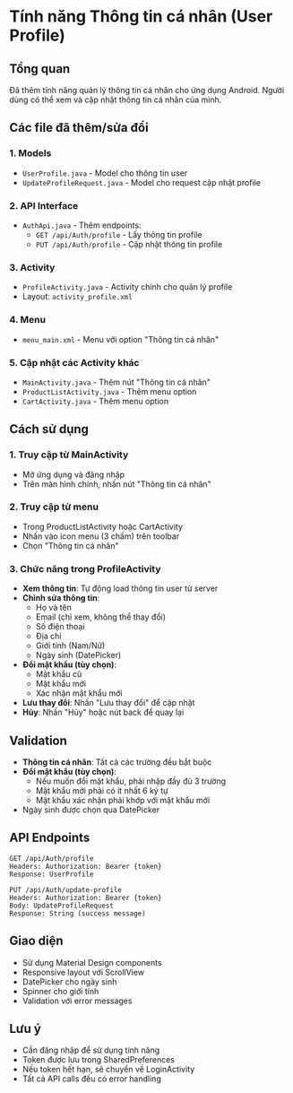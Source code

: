 # Tính năng Thông tin cá nhân (User Profile)

## Tổng quan
Đã thêm tính năng quản lý thông tin cá nhân cho ứng dụng Android. Người dùng có thể xem và cập nhật thông tin cá nhân của mình.

## Các file đã thêm/sửa đổi

### 1. Models
- `UserProfile.java` - Model cho thông tin user
- `UpdateProfileRequest.java` - Model cho request cập nhật profile

### 2. API Interface
- `AuthApi.java` - Thêm endpoints:
  - `GET /api/Auth/profile` - Lấy thông tin profile
  - `PUT /api/Auth/profile` - Cập nhật thông tin profile

### 3. Activity
- `ProfileActivity.java` - Activity chính cho quản lý profile
- Layout: `activity_profile.xml`

### 4. Menu
- `menu_main.xml` - Menu với option "Thông tin cá nhân"

### 5. Cập nhật các Activity khác
- `MainActivity.java` - Thêm nút "Thông tin cá nhân"
- `ProductListActivity.java` - Thêm menu option
- `CartActivity.java` - Thêm menu option

## Cách sử dụng

### 1. Truy cập từ MainActivity
- Mở ứng dụng và đăng nhập
- Trên màn hình chính, nhấn nút "Thông tin cá nhân"

### 2. Truy cập từ menu
- Trong ProductListActivity hoặc CartActivity
- Nhấn vào icon menu (3 chấm) trên toolbar
- Chọn "Thông tin cá nhân"

### 3. Chức năng trong ProfileActivity
- **Xem thông tin**: Tự động load thông tin user từ server
- **Chỉnh sửa thông tin**:
  - Họ và tên
  - Email (chỉ xem, không thể thay đổi)
  - Số điện thoại
  - Địa chỉ
  - Giới tính (Nam/Nữ)
  - Ngày sinh (DatePicker)
- **Đổi mật khẩu (tùy chọn)**:
  - Mật khẩu cũ
  - Mật khẩu mới
  - Xác nhận mật khẩu mới
- **Lưu thay đổi**: Nhấn "Lưu thay đổi" để cập nhật
- **Hủy**: Nhấn "Hủy" hoặc nút back để quay lại

## Validation
- **Thông tin cá nhân**: Tất cả các trường đều bắt buộc
- **Đổi mật khẩu (tùy chọn)**:
  - Nếu muốn đổi mật khẩu, phải nhập đầy đủ 3 trường
  - Mật khẩu mới phải có ít nhất 6 ký tự
  - Mật khẩu xác nhận phải khớp với mật khẩu mới
- Ngày sinh được chọn qua DatePicker

## API Endpoints
```
GET /api/Auth/profile
Headers: Authorization: Bearer {token}
Response: UserProfile

PUT /api/Auth/update-profile
Headers: Authorization: Bearer {token}
Body: UpdateProfileRequest
Response: String (success message)
```

## Giao diện
- Sử dụng Material Design components
- Responsive layout với ScrollView
- DatePicker cho ngày sinh
- Spinner cho giới tính
- Validation với error messages

## Lưu ý
- Cần đăng nhập để sử dụng tính năng
- Token được lưu trong SharedPreferences
- Nếu token hết hạn, sẽ chuyển về LoginActivity
- Tất cả API calls đều có error handling 